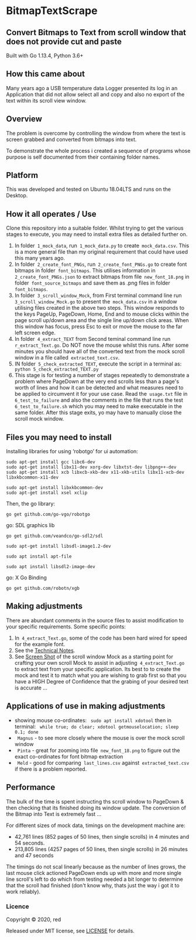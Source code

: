 # BitmapTextScrape

## Convert Bitmaps to Text from scroll window that does not provide cut and paste

Built with Go 1.13.4, Python 3.6+

## How this came about
Many years ago a USB temperature data Logger presented its log in an Application that did not allow select all and copy and also no export of the text within its scroll view window.

## Overview
The problem is overcome by controlling the window from where the text is screen grabbed and converted from bitmaps into text.

To demonstrate the whole process i created a sequence of programs whose purpose is self documented from their containing folder names.

## Platform
This was developed and tested on Ubuntu 18.04LTS and runs on the Desktop.

## How it all operates / Use

Clone this repository into a suitable folder. Whilst trying to get the various stages to execute, you may need to install extra files as detailed further on.

1. In folder` 1_mock_data`, run` 1_mock_data.py` to create` mock_data.csv`. This is a more general file than my original requirement that could have used this many years ago.
2. In folder` 2_create_font_PNGs`, run` 2_create_font_PNGs.go` to create font bitmaps in folder` font_bitmaps`. This utilises information in` 2_create_font_PNGs.json` to extract bitmaps from file` new_font_18.png` in folder` font_source_bitmaps` and save them as .png files in folder` font_bitmaps`.
3. In folder` 3_scroll_window_Mock`, from First terminal command line  run` 3_scroll_window_Mock.go` to present the` mock_data.csv` in a window utilising files created in the above two steps. This window responds to the keys PageUp, PageDown, Home, End and to mouse clicks within the page scroll up/down area and the single line up/down click areas. When this window has focus, press Esc to exit or move the mouse to the far left screen edge.
4. In folder` 4_extract_TEXT` from Second teminal command line run` r_extract_Text.go`. Do NOT nove the mouse whilst this runs. After some minutes you should have all of the converted text from the mock scroll window in a file called` extracted_text.csv`.
5. IN folder` 5_check_extracted_TEXT`, execute the script in a terminal as:` python 5_check_extracted_TEXT.py`
6. This stage is for testing a number of stages repeatedly to demonstrate a problem where PageDown at the very end scrolls less than a page's worth of lines and how it can be detected and what measures need to be applied to circumvent it for your use case. Read the` usage.txt` file in` 6_test_to_failure` and also the comments in the file that runs the test` 6_test_to_failure.sh` which you may need to make executable in the same folder. After this stage exits, yo may have to manually close the scroll mock window.

## Files you may need to install
Installing libraries for using ‘robotgo’ for ui automation:

	sudo apt-get install gcc libc6-dev
	sudo apt-get install libx11-dev xorg-dev libxtst-dev libpng++-dev
	sudo apt-get install xcb libxcb-xkb-dev x11-xkb-utils libx11-xcb-dev libxkbcommon-x11-dev

	sudo apt-get install libxkbcommon-dev
	sudo apt-get install xsel xclip

Then, the go library:

	go get github.com/go-vgo/robotgo

go: SDL graphics lib

	go get github.com/veandco/go-sdl2/sdl

    sudo apt-get install libsdl-image1.2-dev

    sudo apt install apt-file

    sudo apt install libsdl2-image-dev

go: X Go Binding

    go get github.com/robotn/xgb

## Making adjustments
There are abundant comments in the source files to assist modification to your specific requirements.
Some specific points:

1. In` 4_extract_Text.go`, some of the code has been hard wired for speed for the example font.
2. See the [Technical Notes](/docs/technical-notes.txt).
3. See [Screen Shot](/docs/Running_scroll_window_Mock.png) of the scroll window Mock as a starting point for crafting your own scroll Mock to assist in adjusting` 4_extract_Text.go` to extract text from your specific application. Its best to to create the mock and test it to match what you are wishing to grab first so that you have a HIGH Degree of Confidence that the grabing of your desired text is accurate ...

## Applications of use in making adjustments
* showing mouse co-ordinates:
` sudo apt install xdotool`
then in terminal:
` while true; do clear; xdotool getmouselocation; sleep 0.1; done`
* ` Magnus` - to see more closely where the mouse is over the mock scroll window
* ` Pinta` - great for zooming into file` new_font_18.png` to figure out the exact co-ordinates for font bitmap extraction
* ` Meld` - good for comparing` last_lines.csv` against` extracted_text.csv` if there is a problem reported.

## Performance
The bulk of the time is spent instructing ths scroll window to PageDown & then checking that its finished doing its window update. The conversion of the Bitmap into Text is extremely fast ...

For different sizes of mock data, timings on the development machine are:

* 42,761 lines (852 pages of 50 lines, then single scrolls) in 4 minutes and 54 seconds.
* 213,805 lines (4257 pages of 50 lines, then single scrolls) in 26 minutes and 47 seconds

The timings do not scal linearly because as the number of lines grows, the last mouse click actioned PageDown ends up with more and more single line scroll's left to do which from testing needed a bit longer to determine that the scroll had finished (don't know why, thats just the way i got it to work reliably).

### Licence

Copyright ©‎ 2020, red

Released under MIT license, see [LICENSE](LICENSE.md) for details.